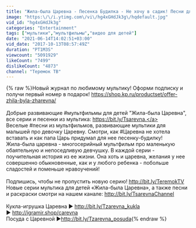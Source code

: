 ```yaml
---
title: "Жила-была Царевна - Песенка Будилка - Не хочу в садик! Песни для детей из мультфильмов"
image: "https:\/\/i.ytimg.com\/vi\/hg4xGHdJk3g\/hqdefault.jpg"
vid_id: "hg4xGHdJk3g"
categories: "Entertainment"
tags: ["мультики","мультфильмы","видео для детей"]
date: "2021-06-14T14:02:51+03:00"
vid_date: "2017-10-13T08:57:49Z"
duration: "PT1M3S"
viewcount: "5091929"
likeCount: "7499"
dislikeCount: "4873"
channel: "Теремок ТВ"
---
```

{% raw %}Новый журнал по любимому мультику! Оформи подписку и получи первый номер в подарок! <a rel="nofollow" target="blank" href="https://shop.kp.ru/productset/offer-zhila-byla-zharevna/">https://shop.kp.ru/productset/offer-zhila-byla-zharevna/</a><br /><br />Добрые развивающие #мультфильмы для детей &quot;Жила-была Царевна&quot;, все серии и песенки из мультика: <a rel="nofollow" target="blank" href="https://bit.ly/Tsarevna.">https://bit.ly/Tsarevna.</a><br />Веселые #песни из мультфильмов, развивающие мультики для малышей про девочку Царевну. Смотри, как #Царевна не хотела вставать и как папа Царь придумал для нее песенку-будилку!<br />Жила-была царевна - многосерийный мультфильм про маленькую обаятельную и непоседливую девчушку. В каждой серии - поучительная история из ее жизни. Она хоть и царевна, желания у нее совершенно обыкновенные, как и у любого ребенка - побольше сладостей и поменьше нравоучений! <br /><br />Подпишись, чтобы не пропустить новую серию! <a rel="nofollow" target="blank" href="http://bit.ly/TeremokTV">http://bit.ly/TeremokTV</a> <br />Новые серии мультика для детей «Жила-была Царевна», а также песни и раскраски смотри на нашем канале: <a rel="nofollow" target="blank" href="http://bit.ly/TsarevnaChannel">http://bit.ly/TsarevnaChannel</a><br /><br />Кукла-игрушка Царевна ► <a rel="nofollow" target="blank" href="http://bit.ly/Tzarevna_kukla">http://bit.ly/Tzarevna_kukla</a> <br />► <a rel="nofollow" target="blank" href="http://igramir.shop/carevna">http://igramir.shop/carevna</a>  <br />Посуда с Царевной ►<a rel="nofollow" target="blank" href="http://bit.ly/Tzarevna_posuda">http://bit.ly/Tzarevna_posuda</a>{% endraw %}
